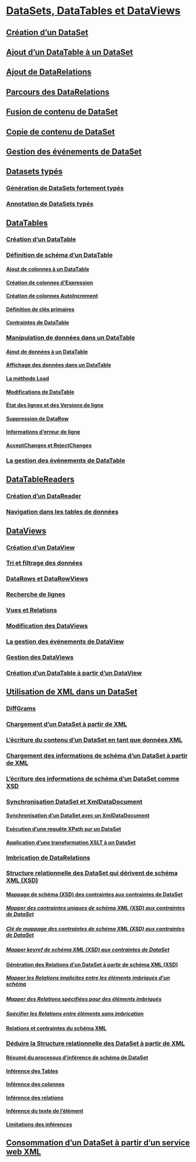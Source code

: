 # [DataSets, DataTables et DataViews](index.md)
## [Création d’un DataSet](creating-a-dataset.md)
## [Ajout d’un DataTable à un DataSet](adding-a-datatable-to-a-dataset.md)
## [Ajout de DataRelations](adding-datarelations.md)
## [Parcours des DataRelations](navigating-datarelations.md)
## [Fusion de contenu de DataSet](merging-dataset-contents.md)
## [Copie de contenu de DataSet](copying-dataset-contents.md)
## [Gestion des événements de DataSet](handling-dataset-events.md)
## [Datasets typés](typed-datasets.md)
### [Génération de DataSets fortement typés](generating-strongly-typed-datasets.md)
### [Annotation de DataSets typés](annotating-typed-datasets.md)
## [DataTables](datatables.md)
### [Création d’un DataTable](creating-a-datatable.md)
### [Définition de schéma d’un DataTable](datatable-schema-definition.md)
#### [Ajout de colonnes à un DataTable](adding-columns-to-a-datatable.md)
#### [Création de colonnes d’Expression](creating-expression-columns.md)
#### [Création de colonnes AutoIncrement](creating-autoincrement-columns.md)
#### [Définition de clés primaires](defining-primary-keys.md)
#### [Contraintes de DataTable](datatable-constraints.md)
### [Manipulation de données dans un DataTable](manipulating-data-in-a-datatable.md)
#### [Ajout de données à un DataTable](adding-data-to-a-datatable.md)
#### [Affichage des données dans un DataTable](viewing-data-in-a-datatable.md)
#### [La méthode Load](the-load-method.md)
#### [Modifications de DataTable](datatable-edits.md)
#### [État des lignes et des Versions de ligne](row-states-and-row-versions.md)
#### [Suppression de DataRow](datarow-deletion.md)
#### [Informations d’erreur de ligne](row-error-information.md)
#### [AcceptChanges et RejectChanges](acceptchanges-and-rejectchanges.md)
### [La gestion des événements de DataTable](handling-datatable-events.md)
## [DataTableReaders](datatablereaders.md)
### [Création d’un DataReader](creating-a-datareader.md)
### [Navigation dans les tables de données](navigating-datatables.md)
## [DataViews](dataviews.md)
### [Création d’un DataView](creating-a-dataview.md)
### [Tri et filtrage des données](sorting-and-filtering-data.md)
### [DataRows et DataRowViews](datarows-and-datarowviews.md)
### [Recherche de lignes](finding-rows.md)
### [Vues et Relations](childviews-and-relations.md)
### [Modification des DataViews](modifying-dataviews.md)
### [La gestion des événements de DataView](handling-dataview-events.md)
### [Gestion des DataViews](managing-dataviews.md)
### [Création d’un DataTable à partir d’un DataView](creating-a-datatable-from-a-dataview.md)
## [Utilisation de XML dans un DataSet](using-xml-in-a-dataset.md)
### [DiffGrams](diffgrams.md)
### [Chargement d’un DataSet à partir de XML](loading-a-dataset-from-xml.md)
### [L’écriture du contenu d’un DataSet en tant que données XML](writing-dataset-contents-as-xml-data.md)
### [Chargement des informations de schéma d’un DataSet à partir de XML](loading-dataset-schema-information-from-xml.md)
### [L’écriture des informations de schéma d’un DataSet comme XSD](writing-dataset-schema-information-as-xsd.md)
### [Synchronisation DataSet et XmlDataDocument](dataset-and-xmldatadocument-synchronization.md)
#### [Synchronisation d’un DataSet avec un XmlDataDocument](synchronizing-a-dataset-with-an-xmldatadocument.md)
#### [Exécution d’une requête XPath sur un DataSet](performing-an-xpath-query-on-a-dataset.md)
#### [Application d’une transformation XSLT à un DataSet](applying-an-xslt-transform-to-a-dataset.md)
### [Imbrication de DataRelations](nesting-datarelations.md)
### [Structure relationnelle des DataSet qui dérivent de schéma XML (XSD)](deriving-dataset-relational-structure-from-xml-schema-xsd.md)
#### [Mappage de schéma (XSD) des contraintes aux contraintes de DataSet](mapping-xml-schema-xsd-constraints-to-dataset-constraints.md)
##### [Mapper des contraintes uniques de schéma XML (XSD) aux contraintes de DataSet](map-unique-xml-schema-xsd-constraints-to-dataset-constraints.md)
##### [Clé de mappage des contraintes de schéma XML (XSD) aux contraintes de DataSet](map-key-xml-schema-xsd-constraints-to-dataset-constraints.md)
##### [Mapper keyref de schéma XML (XSD) aux contraintes de DataSet](map-keyref-xml-schema-xsd-constraints-to-dataset-constraints.md)
#### [Génération des Relations d’un DataSet à partir de schéma XML (XSD)](generating-dataset-relations-from-xml-schema-xsd.md)
##### [Mapper les Relations implicites entre les éléments imbriqués d’un schéma](map-implicit-relations-between-nested-schema-elements.md)
##### [Mapper des Relations spécifiées pour des éléments imbriqués](map-relations-specified-for-nested-elements.md)
##### [Spécifier les Relations entre éléments sans imbrication](specify-relations-between-elements-with-no-nesting.md)
#### [Relations et contraintes du schéma XML](xml-schema-constraints-and-relationships.md)
### [Déduire la Structure relationnelle des DataSet à partir de XML](inferring-dataset-relational-structure-from-xml.md)
#### [Résumé du processus d’inférence de schéma de DataSet](summary-of-the-dataset-schema-inference-process.md)
#### [Inférence des Tables](inferring-tables.md)
#### [Inférence des colonnes](inferring-columns.md)
#### [Inférence des relations](inferring-relationships.md)
#### [Inférence du texte de l’élément](inferring-element-text.md)
#### [Limitations des inférences](inference-limitations.md)
## [Consommation d’un DataSet à partir d’un service web XML](consuming-a-dataset-from-an-xml-web-service.md)
